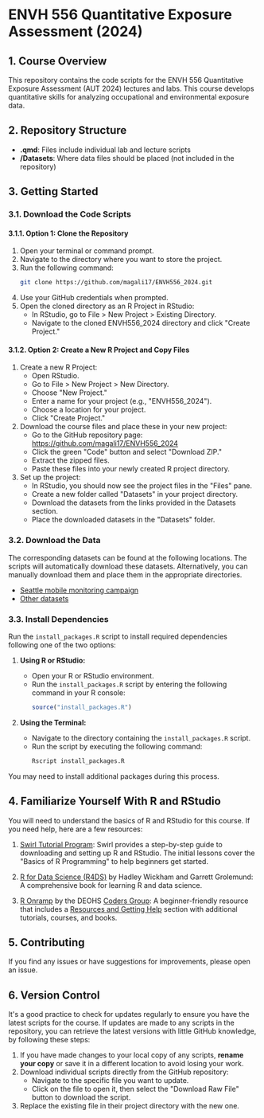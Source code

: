 # ENVH 556 Quantitative Exposure Assessment (2024)

## 1. Course Overview

This repository contains the code scripts for the ENVH 556 Quantitative Exposure Assessment (AUT 2024) lectures and labs. This course develops quantitative skills for analyzing occupational and environmental exposure data.

## 2. Repository Structure

-   **.qmd**: Files include individual lab and lecture scripts
-   **/Datasets**: Where data files should be placed (not included in the repository)

## 3. Getting Started

### 3.1. Download the Code Scripts

#### 3.1.1. Option 1: Clone the Repository

1.  Open your terminal or command prompt.
2.  Navigate to the directory where you want to store the project.
3.  Run the following command: 
    ```bash     
    git clone https://github.com/magali17/ENVH556_2024.git
    ```
4.  Use your GitHub credentials when prompted.
5.  Open the cloned directory as an R Project in RStudio:
    -   In RStudio, go to File \> New Project \> Existing Directory.
    -   Navigate to the cloned ENVH556_2024 directory and click "Create Project."

#### 3.1.2. Option 2: Create a New R Project and Copy Files

1.  Create a new R Project:
    -   Open RStudio.
    -   Go to File \> New Project \> New Directory.
    -   Choose "New Project."
    -   Enter a name for your project (e.g., "ENVH556_2024").
    -   Choose a location for your project.
    -   Click "Create Project."
2.  Download the course files and place these in your new project:
    -   Go to the GitHub repository page: <https://github.com/magali17/ENVH556_2024>
    -   Click the green "Code" button and select "Download ZIP."
    -   Extract the zipped files.
    -   Paste these files into your newly created R project directory.
3.  Set up the project:
    -   In RStudio, you should now see the project files in the "Files" pane.
    -   Create a new folder called "Datasets" in your project directory.
    -   Download the datasets from the links provided in the Datasets section.
    -   Place the downloaded datasets in the "Datasets" folder.

### 3.2. Download the Data

The corresponding datasets can be found at the following locations. The scripts will automatically download these datasets. Alternatively, you can manually download them and place them in the appropriate directories.

-   [Seattle mobile monitoring campaign](https://zenodo.org/records/13761282)
-   [Other datasets](https://faculty.washington.edu/sheppard/envh556/Datasets/)

### 3.3. Install Dependencies

Run the `install_packages.R` script to install required dependencies following one of the two options:

1. **Using R or RStudio:**
   - Open your R or RStudio environment.
   - Run the `install_packages.R` script by entering the following command in your R console:
     ```r
     source("install_packages.R")
     ```

2. **Using the Terminal:**
   - Navigate to the directory containing the `install_packages.R` script.
   - Run the script by executing the following command:
     ```bash
     Rscript install_packages.R
     ```
You may need to install additional packages during this process. 


## 4. Familiarize Yourself With R and RStudio

You will need to understand the basics of R and RStudio for this course. If you need help, here are a few resources:

1. [Swirl Tutorial Program](https://swirlstats.com/students.html): Swirl provides a step-by-step guide to downloading and setting up R and RStudio. The initial lessons cover the "Basics of R Programming" to help beginners get started.

2. [R for Data Science (R4DS)](https://r4ds.had.co.nz/) by Hadley Wickham and Garrett Grolemund: A comprehensive book for learning R and data science.

3. [R Onramp](https://github.com/deohs/r_onramp/blob/master/README.md) by the DEOHS [Coders Group](https://github.com/deohs/coders): A beginner-friendly resource that includes a [Resources and Getting Help](https://github.com/deohs/r_onramp/blob/master/r_resources_and_getting_help.md) section with additional tutorials, courses, and books.


## 5. Contributing

If you find any issues or have suggestions for improvements, please open an issue.


## 6. Version Control

It's a good practice to check for updates regularly to ensure you have the latest scripts for the course. If updates are made to any scripts in the repository, you can retrieve the latest versions with little GitHub knowledge, by following these steps:

1. If you have made changes to your local copy of any scripts, **rename your copy** or save it in a different location to avoid losing your work.
2. Download individual scripts directly from the GitHub repository:
     - Navigate to the specific file you want to update.
     - Click on the file to open it, then select the "Download Raw File" button to download the script.
3. Replace the existing file in their project directory with the new one.

